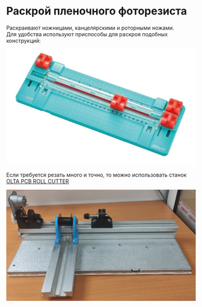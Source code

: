 # Раскрой пленочного фоторезиста
Раскраивают ножницами, канцелярскими и роторными ножами.  
Для удобства используют приспособы для раскроя подобных конструкций:  
<p align="center">
 <img width="700px" src="src/1.jpg" alt="qr"/>
</p>
  
Если требуется резать много и точно, то можно использовать станок [OLTA PCB ROLL CUTTER](https://github.com/ufrs12/OLTA-PCB-ROLL-CUTTER/tree/main/)
  
<p align="center">
 <img width="700px" src="https://github.com/ufrs12/OLTA-PCB-ROLL-CUTTER/blob/main/src/1.jpg" alt="qr"/>
</p>


